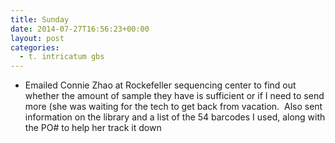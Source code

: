 ```yaml
---
title: Sunday
date: 2014-07-27T16:56:23+00:00
layout: post
categories:
  - t. intricatum gbs
---
```

  * Emailed Connie Zhao at Rockefeller sequencing center to find out whether the amount of sample they have is sufficient or if I need to send more (she was waiting for the tech to get back from vacation.  Also sent information on the library and a list of the 54 barcodes I used, along with the PO# to help her track it down

